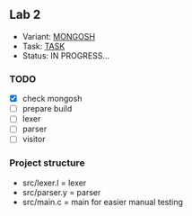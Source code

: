 ## Lab 2
- Variant: [MONGOSH](MONGOSH.md)
- Task: [TASK](TASK.md)
- Status: IN PROGRESS...

### TODO
- [x] check mongosh
- [ ] prepare build
- [ ] lexer
- [ ] parser
- [ ] visitor

### Project structure
- src/lexer.l = lexer
- src/parser.y = parser
- src/main.c = main for easier manual testing